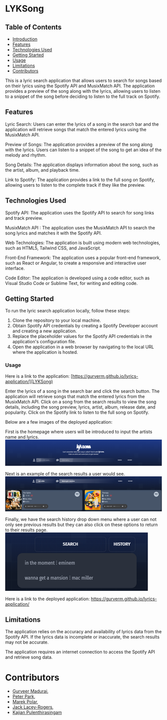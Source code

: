# LYKSong

## Table of Contents
- [Introduction](#introduction)
- [Features](#features)
- [Technologies Used](#technologies-used)
- [Getting Started](#getting-started)
- [Usage](#usage)
- [Limitations](#limitations)
- [Contributors](#contributors)

This is a lyric search application that allows users to search for songs based on their lyrics using the Spotify API and MusixMatch API. The application provides a preview of the song along with the lyrics, allowing users to listen to a snippet of the song before deciding to listen to the full track on Spotify.

## Features
Lyric Search: Users can enter the lyrics of a song in the search bar and the application will retrieve songs that match the entered lyrics using the MusixMatch API.

Preview of Songs: The application provides a preview of the song along with the lyrics. Users can listen to a snippet of the song to get an idea of the melody and rhythm.

Song Details: The application displays information about the song, such as the artist, album, and playback time.

Link to Spotify: The application provides a link to the full song on Spotify, allowing users to listen to the complete track if they like the preview.

## Technologies Used
Spotify API: The application uses the Spotify API to search for song links and track preview.

MusixMatch API : The application uses the MusixMatch API to search the song lyrics and matches it with the Spotify API.

Web Technologies: The application is built using modern web technologies, such as HTML5, Tailwind CSS, and JavaScript.

Front-End Framework: The application uses a popular front-end framework, such as React or Angular, to create a responsive and interactive user interface.

Code Editor: The application is developed using a code editor, such as Visual Studio Code or Sublime Text, for writing and editing code.

## Getting Started
To run the lyric search application locally, follow these steps:

1. Clone the repository to your local machine.
2. Obtain Spotify API credentials by creating a Spotify Developer account and creating a new application.
3. Replace the placeholder values for the Spotify API credentials in the application's configuration file.
4. Open the application in a web browser by navigating to the local URL where the application is hosted.

###  Usage

Here is a link to the application: [https://gurverm.github.io/lyrics-application/](LYKSong)

Enter the lyrics of a song in the search bar and click the search button.
The application will retrieve songs that match the entered lyrics from the MusixMatch API.
Click on a song from the search results to view the song details, including the song preview, lyrics, artist, album, release date, and popularity.
Click on the Spotify link to listen to the full song on Spotify.

Below are a few images of the deployed application:

First is the homepage where users will be introduced to input the artists name and lyrics.
![Homepage](./assets/Images/homepage.PNG)

Next is an example of the search results a user would see.
![SearchResults](./assets/Images/searchResults.PNG)

Finally, we have the search history drop down menu where a user can not only see previous results but they can also click on these options to return to their results page.
![SearchHistory](./assets/Images/searchHistory.PNG)

Here is a link to the deployed application: https://gurverm.github.io/lyrics-application/ 

## Limitations
The application relies on the accuracy and availability of lyrics data from the Spotify API. If the lyrics data is incomplete or inaccurate, the search results may not be accurate.

The application requires an internet connection to access the Spotify API and retrieve song data.

# Contributors
* [Gurveer Madurai](https://github.com/gurverm),
* [Peter Park](https://github.com/qkr0wns),
* [Marek Polar](https://github.com/MarekAlexPolak),
* [Jack Lacey-Rogers](https://github.com/MarekAlexPolak),
* [Kajian Pulenthirasingam](https://github.com/kajianpulenthirasingam)

